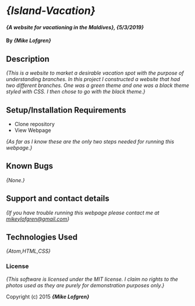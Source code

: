 # _{Island-Vacation}_

#### _{A website for vacationing in the Maldives}, {5/3/2019}_

#### By _**{Mike Lofgren}**_

## Description

_{This is a website to market a desirable vacation spot with the purpose of understanding branches. In this project I constructed a website that had two different branches. One was a green theme and one was a black theme styled with CSS. I then chose to go with the black theme.}_

## Setup/Installation Requirements

* Clone repository
* View Webpage

_{As far as I know these are the only two steps needed for running this webpage.}_

## Known Bugs

_{None.}_

## Support and contact details

_{If you have trouble running this webpage please contact me at mikeylofgren@gmail.com}_

## Technologies Used

_{Atom,HTML,CSS}_

### License

*{This software is licensed under the MIT license. I claim no rights to the photos used as they are purely for demonstration purposes only.}*

Copyright (c) 2015 **_{Mike Lofgren}_**
